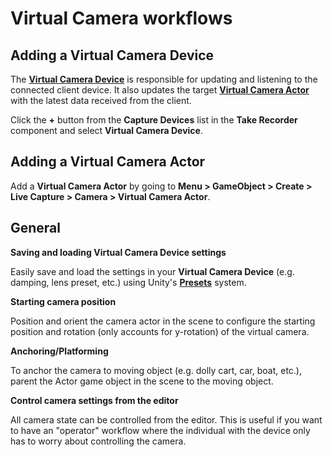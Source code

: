 # Virtual Camera workflows

## Adding a Virtual Camera Device

The **[Virtual Camera Device](ref-component-virtual-camera-device.md)** is responsible for updating and listening to the connected client device. It also updates the target **[Virtual Camera Actor](ref-component-virtual-camera-actor.md)** with the latest data received from the client.

Click the **+** button from the **Capture Devices** list in the **Take Recorder** component and select **Virtual Camera Device**.

## Adding a Virtual Camera Actor

Add a **Virtual Camera Actor** by going to **Menu > GameObject > Create > Live Capture > Camera > Virtual Camera Actor**.

## General

**Saving and loading Virtual Camera Device settings**

Easily save and load the settings in your **Virtual Camera Device** (e.g. damping, lens preset, etc.) using Unity's **[Presets](https://docs.unity3d.com/Manual/Presets.html)** system.

**Starting camera position**

Position and orient the camera actor in the scene to configure the starting position and rotation (only accounts for y-rotation) of the virtual camera.

**Anchoring/Platforming**

To anchor the camera to moving object (e.g. dolly cart, car, boat, etc.), parent the Actor game object in the scene to the moving object.

**Control camera settings from the editor**

All camera state can be controlled from the editor. This is useful if you want to have an "operator" workflow where the individual with the device only has to worry about controlling the camera.
